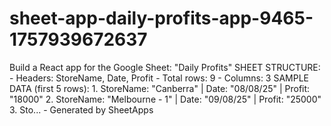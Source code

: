 # sheet-app-daily-profits-app-9465-1757939672637
Build a React app for the Google Sheet: "Daily Profits" SHEET STRUCTURE: - Headers: StoreName, Date, Profit - Total rows: 9 - Columns: 3 SAMPLE DATA (first 5 rows): 1. StoreName: "Canberra" | Date: "08/08/25" | Profit: "18000" 2. StoreName: "Melbourne - 1" | Date: "09/08/25" | Profit: "25000" 3. Sto... - Generated by SheetApps
